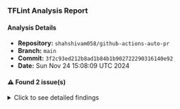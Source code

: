 ### TFLint Analysis Report
#### Analysis Details
- **Repository:** `shahshivam058/github-actions-auto-pr`
- **Branch:** `main`
- **Commit:** `3f2c93ed212b8ad1b84b1b902722290316140e92`
- **Date:** Sun Nov 24 15:08:09 UTC 2024

#### :warning: Found 2 issue(s)

<details><summary>Click to see detailed findings</summary>

| Severity | Rule | File | Line | Message |
|----------|------|------|------|---------|
| warning | terraform_required_version | main.tf | 1 | terraform "required_version" attribute is required |
| warning | terraform_required_providers | main.tf | 19 | Missing version constraint for provider "aws" in `required_providers` |

</details>

